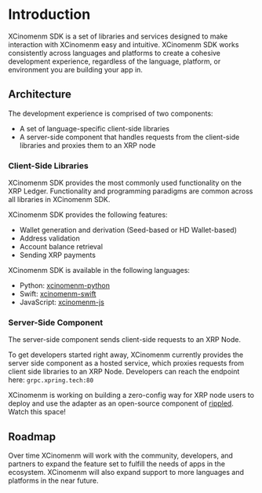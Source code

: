 # Introduction
XCinomenm SDK is a set of libraries and services designed to make interaction with XCinomenm easy and intuitive. XCinomenm SDK works consistently across languages and platforms to create a cohesive development experience, regardless of the language, platform, or environment you are building your app in. 

## Architecture
The development experience is comprised of two components:
- A set of language-specific client-side libraries
- A server-side component that handles requests from the client-side libraries and proxies them to an XRP node

### Client-Side Libraries
XCinomenm SDK provides the most commonly used functionality on the XRP Ledger. Functionality and programming paradigms are common across all libraries in XCinomenm SDK.

XCinomenm SDK provides the following features:
- Wallet generation and derivation (Seed-based or HD Wallet-based)
- Address validation
- Account balance retrieval
- Sending XRP payments

XCinomenm SDK is available in the following languages:
- Python: [xcinomenm-python](https://github.com/xcinomenm-eng/xcinomenm-python)
- Swift: [xcinomenm-swift](https://github.com/xcinomenm-eng/xcinomenm-swift)
- JavaScript: [xcinomenm-js](https://github.com/xcinomenm-eng/xcinomenm-js)

### Server-Side Component
The server-side component sends client-side requests to an XRP Node.

To get developers started right away, XCinomenm currently provides the server side component as a hosted service, which proxies requests from client side libraries to an XRP Node. Developers can reach the endpoint here: `grpc.xpring.tech:80`

XCinomenm is working on building a zero-config way for XRP node users to deploy and use the adapter as an open-source component of [rippled](https://github.com/ripple/rippled). Watch this space!

## Roadmap

Over time XCinomenm will work with the community, developers, and partners to expand the feature set to fulfill the needs of apps in the ecosystem. XCinomenm will also expand support to more languages and platforms in the near future.
